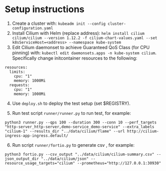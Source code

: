 # Setup instructions

1. Create a cluster with: `kubeadm init --config cluster-configuration.yaml`
2. Install Cilium with Helm (replace address): `helm install cilium cilium/cilium --version 1.12.2 -f cilium-chart-values.yaml --set k8sServiceHost=<address> --namespace kube-system`
3. Edit Cilium daemonset to achieve Guaranteed QoS Class (for CPU pinning) with: `kubectl edit daemonsets.apps -n kube-system cilium`. Specifically change initcontainer resources to the following:
```console
resources:
  limits:
    cpu: "1"
    memory: 1000Mi
  requests:
    cpu: "1"
    memory: 1000Mi
```

4. Use `deploy.sh` to deploy the test setup (set $REGISTRY).

5. Run test script `runner/runner.py` to run test, for example:
```console
python3 runner.py --qps 100 --duration 300 --conn 10 --perf_targets "http-server_http-server,demo-service_demo-service" --extra_labels "cilium-1" --results_dir "../data/cilium/flame" --url http://cilium-ingress-app-ingress.default/
```

6. Run script `runner/fortio.py` to generate csv , for example:
```console
python3 fortio.py --csv_output "../data/cilium/cilium-summary.csv" --json_output_dir "../data/cilium/json" --resource_usage_targets="cilium" --prometheus="http://127.0.0.1:30930"
```
